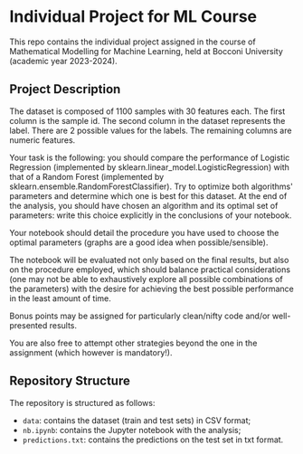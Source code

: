 # Individual Project for ML Course
This repo contains the individual project assigned in the course of Mathematical Modelling for Machine Learning, held at Bocconi University (academic year 2023-2024).

## Project Description
The dataset is composed of 1100 samples with 30 features each. The first column
is the sample id. The second column in the dataset represents the label. There
are 2 possible values for the labels. The remaining columns are numeric
features.

Your task is the following: you should compare the performance of Logistic
Regression (implemented by sklearn.linear_model.LogisticRegression) with that of
a Random Forest (implemented by sklearn.ensemble.RandomForestClassifier). Try to
optimize both algorithms' parameters and determine which one is best for this
dataset. At the end of the analysis, you should have chosen an algorithm and its
optimal set of parameters: write this choice explicitly in the conclusions of
your notebook.

Your notebook should detail the procedure you have used to choose the optimal
parameters (graphs are a good idea when possible/sensible).

The notebook will be evaluated not only based on the final results, but also on
the procedure employed, which should balance practical considerations (one may
not be able to exhaustively explore all possible combinations of the parameters)
with the desire for achieving the best possible performance in the least amount
of time.

Bonus points may be assigned for particularly clean/nifty code and/or well-
presented results.

You are also free to attempt other strategies beyond the one in the assignment
(which however is mandatory!).

## Repository Structure
The repository is structured as follows:
- `data`: contains the dataset (train and test sets) in CSV format;
- `nb.ipynb`: contains the Jupyter notebook with the analysis;
- `predictions.txt`: contains the predictions on the test set in txt format.


